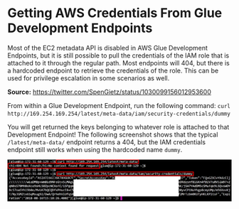 # Getting AWS Credentials From Glue Development Endpoints
Most of the EC2 metadata API is disabled in AWS Glue Development Endpoints, but it is still possible to pull the credentials of the IAM role that is attached to it through the regular path. Most endpoints will 404, but there is a hardcoded endpoint to retrieve the credentials of the role. This can be used for privilege escalation in some scenarios as well.

**Source:** https://twitter.com/SpenGietz/status/1030099156012953600

From within a Glue Development Endpoint, run the following command: `curl http://169.254.169.254/latest/meta-data/iam/security-credentials/dummy`  

You will get returned the keys belonging to whatever role is attached to that Development Endpoint! The following screenshot shows that the typical `/latest/meta-data/` endpoint returns a 404, but the IAM credentials endpoint still works when using the hardcoded name `dummy`.  

![Glue metadata example](./images/ExampleGlueMetadata.jpg)  
